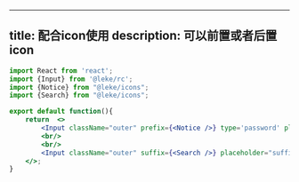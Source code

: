 <!--
 * @Description: 
 * @Author: linchaoting
 * @Date: 2020-11-13 16:16:51
 * @LastEditTime: 2021-03-04 11:19:11
-->
---
title: 配合icon使用
description: 可以前置或者后置icon
---
```jsx
import React from 'react';
import {Input} from '@leke/rc';
import {Notice} from "@leke/icons";
import {Search} from "@leke/icons";

export default function(){
    return  <>
        <Input className="outer" prefix={<Notice />} type='password' placeholder="prefix-icon"/>
        <br/>
        <br/>
        <Input className="outer" suffix={<Search />} placeholder="suffix-icon"/>
    </>;
}
```